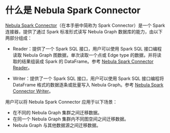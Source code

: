 # 什么是 Nebula Spark Connector

[Nebula Spark Connector](https://github.com/vesoft-inc/nebula-java/tree/v1.0/tools "点击前往 GitHub")（在本手册中简称为 Spark Connector）是一个 Spark 连接器，提供了通过 Spark 标准形式读写 Nebula Graph 数据库的能力，由以下两部分组成：

- Reader：提供了一个 Spark SQL 接口，用户可以使用 Spark SQL 接口编程读取 Nebula Graph 图数据，单次读取一个点或 Edge type 的数据，并将读取的结果组装成 Spark 的 DataFrame。参考 [Nebula Spark Connector Reader](reader/sc-ug-what-is-reader.md)。

- Writer：提供了一个 Spark SQL 接口，用户可以使用 Spark SQL 接口编程将 DataFrame 格式的数据逐条或批量写入 Nebula Graph。参考 [Nebula Spark Connector Writer](writer/sc-ug-what-is-writer.md)。

用户可以将 Nebula Spark Connector 应用于以下场景：

- 在不同的 Nebula Graph 集群之间迁移数据。
- 在同一个 Nebula Graph 集群内不同图空间之间迁移数据。
- Nebula Graph 与其他数据源之间迁移数据。

